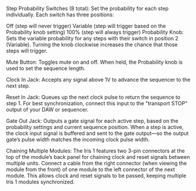 Step Probability Switches (8 total):
Set the probability for each step individually. Each switch has three positions:

Off (step will never trigger)
Variable (step will trigger based on the Probability knob setting)
100% (step will always trigger)
Probability Knob:
Sets the variable probability for any steps with their switch in position 2 (Variable). Turning the knob clockwise increases the chance that those steps will trigger.

Mute Button:
Toggles mute on and off. When held, the Probability knob is used to set the sequence length.

Clock In Jack:
Accepts any signal above 1V to advance the sequencer to the next step.

Reset In Jack:
Queues up the next clock pulse to return the sequence to step 1. For best synchronization, connect this input to the "transport STOP" output of your DAW or sequencer.

Gate Out Jack:
Outputs a gate signal for each active step, based on the probability settings and current sequence position. When a step is active, the clock input signal is buffered and sent to the gate output—so the output gate’s pulse width matches the incoming clock pulse width.

Chaining Multiple Modules:
The Iris 1 features two 3-pin connectors at the top of the module’s back panel for chaining clock and reset signals between multiple units. Connect a cable from the right connector (when viewing the module from the front) of one module to the left connector of the next module. This allows clock and reset signals to be passed, keeping multiple Iris 1 modules synchronized.